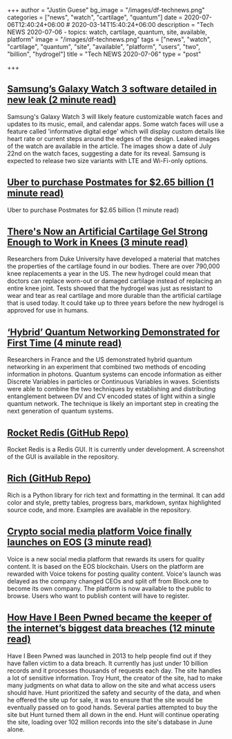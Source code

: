 +++
author = "Justin Guese"
bg_image = "/images/df-technews.png"
categories = ["news", "watch", "cartilage", "quantum"]
date = 2020-07-06T12:40:24+06:00 # 2020-03-14T15:40:24+06:00
description = "Tech NEWS 2020-07-06 - topics: watch, cartilage, quantum, site, available, platform"
image = "/images/df-technews.png"
tags = ["news", "watch", "cartilage", "quantum", "site", "available", "platform", "users", "two", "billion", "hydrogel"]
title = "Tech NEWS 2020-07-06"
type = "post"

+++

## [Samsung’s Galaxy Watch 3 software detailed in new leak (2 minute read)](https://www.theverge.com/2020/6/30/21308013/samsung-galaxy-watch-3-software-leak-apps-watchfaces-features/1/01000173239ca48e-fd512c20-5645-4b89-9454-f70ebc911722-000000/ycpqreoSNl2vWq2RPYJr_i0AmTENJoHcVbjfUz7RTy8=148)

Samsung's Galaxy Watch 3 will likely feature customizable watch faces and updates to its music, email, and calendar apps. Some watch faces will use a feature called 'informative digital edge' which will display custom details like heart rate or current steps around the edges of the design. Leaked images of the watch are available in the article. The images show a date of July 22nd on the watch faces, suggesting a date for its reveal. Samsung is expected to release two size variants with LTE and Wi-Fi-only options.

## [Uber to purchase Postmates for $2.65 billion (1 minute read)](https://www.sfchronicle.com/business/article/Uber-to-purchase-Postmates-for-2-65-billion-15387834.php/1/01000173239ca48e-fd512c20-5645-4b89-9454-f70ebc911722-000000/2SG-l2YF0JSE-PAfbkOKLwtspR-Wgizqp7527qFMCG4=148)

Uber to purchase Postmates for $2.65 billion (1 minute read)

## [There's Now an Artificial Cartilage Gel Strong Enough to Work in Knees (3 minute read)](https://www.sciencealert.com/there-s-now-an-artificial-cartilage-gel-that-s-strong-enough-to-work-on-knees/1/01000173239ca48e-fd512c20-5645-4b89-9454-f70ebc911722-000000/4rKk9_QgoH1tETrNfhTlGYd761VkDcWJoXh-rSKX1vc=148)

Researchers from Duke University have developed a material that matches the properties of the cartilage found in our bodies. There are over 790,000 knee replacements a year in the US. The new hydrogel could mean that doctors can replace worn-out or damaged cartilage instead of replacing an entire knee joint. Tests showed that the hydrogel was just as resistant to wear and tear as real cartilage and more durable than the artificial cartilage that is used today. It could take up to three years before the new hydrogel is approved for use in humans.

## [‘Hybrid’ Quantum Networking Demonstrated for First Time (4 minute read)](https://www.scientificamerican.com/article/hybrid-quantum-networking-demonstrated-for-first-time//1/01000173239ca48e-fd512c20-5645-4b89-9454-f70ebc911722-000000/R20oQsU3K9kKLrVfzDLcq7xegdfFgn4VLwMAVOdoKn4=148)

Researchers in France and the US demonstrated hybrid quantum networking in an experiment that combined two methods of encoding information in photons. Quantum systems can encode information as either Discrete Variables in particles or Continuous Variables in waves. Scientists were able to combine the two techniques by establishing and distributing entanglement between DV and CV encoded states of light within a single quantum network. The technique is likely an important step in creating the next generation of quantum systems.

## [Rocket Redis (GitHub Repo)](https://github.com/diego3g/rocketredis/1/01000173239ca48e-fd512c20-5645-4b89-9454-f70ebc911722-000000/JoXfypeBSKSgVEd0G8Fb_HtaMoOtT9YKwXLlm9fdGE4=148)

Rocket Redis is a Redis GUI. It is currently under development. A screenshot of the GUI is available in the repository.

## [Rich (GitHub Repo)](https://github.com/willmcgugan/rich/1/01000173239ca48e-fd512c20-5645-4b89-9454-f70ebc911722-000000/VClxx9aUlH8pmoH3L-1Lu0SXtN9ORduEX0cylKka9SY=148)

Rich is a Python library for rich text and formatting in the terminal. It can add color and style, pretty tables, progress bars, markdown, syntax highlighted source code, and more. Examples are available in the repository.

## [Crypto social media platform Voice finally launches on EOS (3 minute read)](https://decrypt.co/34598/crypto-social-media-platform-voice-finally-launches-on-eos/1/01000173239ca48e-fd512c20-5645-4b89-9454-f70ebc911722-000000/i-MFMtYENYEqxINcNAe5vcttCClGpeqoYUnRQVz8iLA=148)

Voice is a new social media platform that rewards its users for quality content. It is based on the EOS blockchain. Users on the platform are rewarded with Voice tokens for posting quality content. Voice's launch was delayed as the company changed CEOs and split off from Block.one to become its own company. The platform is now available to the public to browse. Users who want to publish content will have to register.

## [How Have I Been Pwned became the keeper of the internet’s biggest data breaches (12 minute read)](https://techcrunch.com/2020/07/03/have-i-been-pwned//1/01000173239ca48e-fd512c20-5645-4b89-9454-f70ebc911722-000000/pTKSmB1QZmXYV9AwiMUsCjE3VsAr7n2ll6J5Av45byg=148)

Have I Been Pwned was launched in 2013 to help people find out if they have fallen victim to a data breach. It currently has just under 10 billion records and it processes thousands of requests each day. The site handles a lot of sensitive information. Troy Hunt, the creator of the site, had to make many judgments on what data to allow on the site and what access users should have. Hunt prioritized the safety and security of the data, and when he offered the site up for sale, it was to ensure that the site would be eventually passed on to good hands. Several parties attempted to buy the site but Hunt turned them all down in the end. Hunt will continue operating the site, loading over 102 million records into the site's database in June alone.

